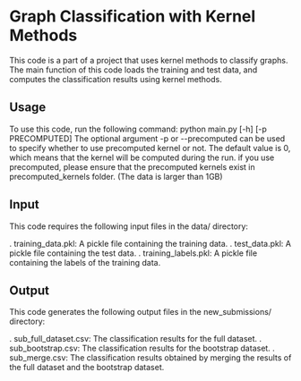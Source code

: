 # Graph Classification with Kernel Methods
This code is a part of a project that uses kernel methods to classify graphs. The main function of this code loads the training and test data, and computes the classification results using kernel methods.

## Usage
To use this code, run the following command:
python main.py [-h] [-p PRECOMPUTED]
The optional argument -p or --precomputed can be used to specify whether to use precomputed kernel or not. The default value is 0, which means that the kernel will be computed during the run.
if you use precomputed, please ensure that the precomputed kernels exist in precomputed_kernels folder. (The data is larger than 1GB)

## Input
This code requires the following input files in the data/ directory:

. training_data.pkl: A pickle file containing the training data.
. test_data.pkl: A pickle file containing the test data.
. training_labels.pkl: A pickle file containing the labels of the training data.
## Output
This code generates the following output files in the new_submissions/ directory:

. sub_full_dataset.csv: The classification results for the full dataset.
. sub_bootstrap.csv: The classification results for the bootstrap dataset.
. sub_merge.csv: The classification results obtained by merging the results of the full dataset and the bootstrap dataset.
